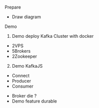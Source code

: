 Prepare

- Draw diagram

Demo

1. Demo deploy Kafka Cluster with docker

- 2VPS
- 5Brokers
- 2Zookeeper

2. Demo KafkaJS

- Connect
- Producer
- Consumer

* Broker die ?
* Demo feature durable
